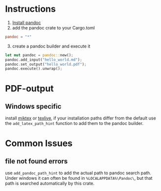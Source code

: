 # Instructions

1. [Install pandoc](http://pandoc.org/installing.html)
2. add the pandoc crate to your Cargo.toml
```toml
pandoc = "*"
```
3. create a pandoc builder and execute it
```rust
let mut pandoc = pandoc::new();
pandoc.add_input("hello_world.md");
pandoc.set_output("hello_world.pdf");
pandoc.execute().unwrap();
```

# PDF-output
## Windows specific
install [miktex](http://miktex.org/) or [texlive](https://www.tug.org/texlive/), if your installation paths differ from the default use the `add_latex_path_hint` function to add them to the pandoc builder.

# Common Issues
## file not found errors
use `add_pandoc_path_hint` to add the actual path to pandoc search path. Under windows it can often
be found in `%LOCALAPPDATA%\Pandoc\`, but that path is searched automatically by this crate.
